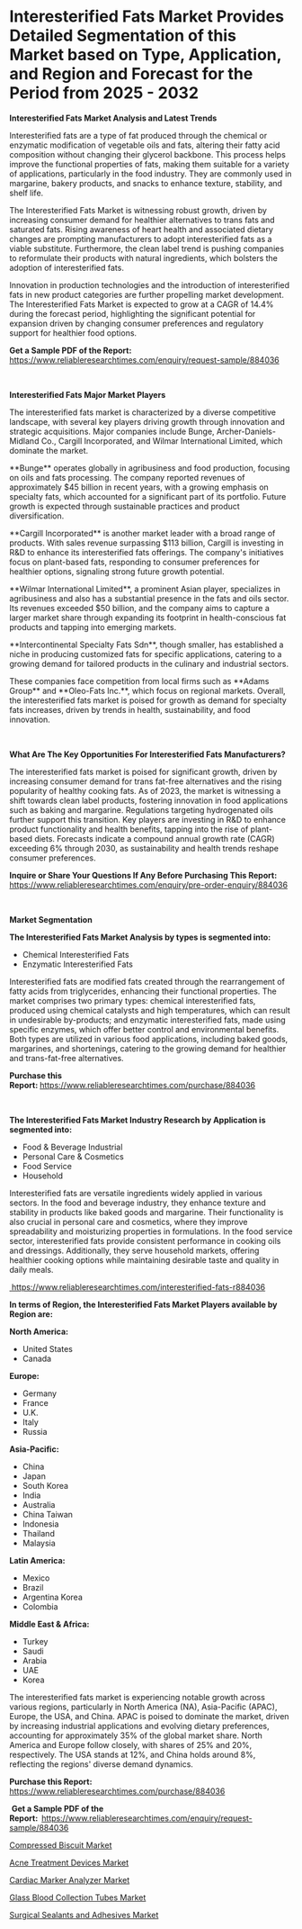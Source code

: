 <p><h1>Interesterified Fats Market Provides Detailed Segmentation of this Market based on Type, Application, and Region and Forecast for the Period from 2025 - 2032</h1></p><p><strong>Interesterified Fats Market Analysis and Latest Trends</strong></p>
<p><p>Interesterified fats are a type of fat produced through the chemical or enzymatic modification of vegetable oils and fats, altering their fatty acid composition without changing their glycerol backbone. This process helps improve the functional properties of fats, making them suitable for a variety of applications, particularly in the food industry. They are commonly used in margarine, bakery products, and snacks to enhance texture, stability, and shelf life.</p><p>The Interesterified Fats Market is witnessing robust growth, driven by increasing consumer demand for healthier alternatives to trans fats and saturated fats. Rising awareness of heart health and associated dietary changes are prompting manufacturers to adopt interesterified fats as a viable substitute. Furthermore, the clean label trend is pushing companies to reformulate their products with natural ingredients, which bolsters the adoption of interesterified fats.</p><p>Innovation in production technologies and the introduction of interesterified fats in new product categories are further propelling market development. The Interesterified Fats Market is expected to grow at a CAGR of 14.4% during the forecast period, highlighting the significant potential for expansion driven by changing consumer preferences and regulatory support for healthier food options.</p></p>
<p><strong>Get a Sample PDF of the Report:&nbsp;</strong> <a href="https://www.reliableresearchtimes.com/enquiry/request-sample/884036?utm_campaign=2641&utm_medium=2&utm_source=Github&utm_content=ia&utm_term=07042025&utm_id=interesterified-fats">https://www.reliableresearchtimes.com/enquiry/request-sample/884036</a></p>
<p>&nbsp;</p>
<p><strong>Interesterified Fats Major Market Players</strong></p>
<p><p>The interesterified fats market is characterized by a diverse competitive landscape, with several key players driving growth through innovation and strategic acquisitions. Major companies include Bunge, Archer-Daniels-Midland Co., Cargill Incorporated, and Wilmar International Limited, which dominate the market.</p><p>**Bunge** operates globally in agribusiness and food production, focusing on oils and fats processing. The company reported revenues of approximately $45 billion in recent years, with a growing emphasis on specialty fats, which accounted for a significant part of its portfolio. Future growth is expected through sustainable practices and product diversification.</p><p>**Cargill Incorporated** is another market leader with a broad range of products. With sales revenue surpassing $113 billion, Cargill is investing in R&D to enhance its interesterified fats offerings. The company's initiatives focus on plant-based fats, responding to consumer preferences for healthier options, signaling strong future growth potential.</p><p>**Wilmar International Limited**, a prominent Asian player, specializes in agribusiness and also has a substantial presence in the fats and oils sector. Its revenues exceeded $50 billion, and the company aims to capture a larger market share through expanding its footprint in health-conscious fat products and tapping into emerging markets.</p><p>**Intercontinental Specialty Fats Sdn**, though smaller, has established a niche in producing customized fats for specific applications, catering to a growing demand for tailored products in the culinary and industrial sectors.</p><p>These companies face competition from local firms such as **Adams Group** and **Oleo-Fats Inc.**, which focus on regional markets. Overall, the interesterified fats market is poised for growth as demand for specialty fats increases, driven by trends in health, sustainability, and food innovation.</p></p>
<p>&nbsp;</p>
<p><strong>What Are The Key Opportunities For Interesterified Fats Manufacturers?</strong></p>
<p><p>The interesterified fats market is poised for significant growth, driven by increasing consumer demand for trans fat-free alternatives and the rising popularity of healthy cooking fats. As of 2023, the market is witnessing a shift towards clean label products, fostering innovation in food applications such as baking and margarine. Regulations targeting hydrogenated oils further support this transition. Key players are investing in R&D to enhance product functionality and health benefits, tapping into the rise of plant-based diets. Forecasts indicate a compound annual growth rate (CAGR) exceeding 6% through 2030, as sustainability and health trends reshape consumer preferences.</p></p>
<p><strong>Inquire or Share Your Questions If Any Before Purchasing This Report:</strong> <a href="https://www.reliableresearchtimes.com/enquiry/pre-order-enquiry/884036?utm_campaign=2641&utm_medium=2&utm_source=Github&utm_content=ia&utm_term=07042025&utm_id=interesterified-fats">https://www.reliableresearchtimes.com/enquiry/pre-order-enquiry/884036</a></p>
<p>&nbsp;</p>
<p><strong>Market Segmentation</strong></p>
<p><strong>The Interesterified Fats Market Analysis by types is segmented into:</strong></p>
<p><ul><li>Chemical Interesterified Fats</li><li>Enzymatic Interesterified Fats</li></ul></p>
<p><p>Interesterified fats are modified fats created through the rearrangement of fatty acids from triglycerides, enhancing their functional properties. The market comprises two primary types: chemical interesterified fats, produced using chemical catalysts and high temperatures, which can result in undesirable by-products; and enzymatic interesterified fats, made using specific enzymes, which offer better control and environmental benefits. Both types are utilized in various food applications, including baked goods, margarines, and shortenings, catering to the growing demand for healthier and trans-fat-free alternatives.</p></p>
<p><strong>Purchase this Report:&nbsp;</strong><a href="https://www.reliableresearchtimes.com/purchase/884036?utm_campaign=2641&utm_medium=2&utm_source=Github&utm_content=ia&utm_term=07042025&utm_id=interesterified-fats">https://www.reliableresearchtimes.com/purchase/884036</a></p>
<p>&nbsp;</p>
<p><strong>The Interesterified Fats Market Industry Research by Application is segmented into:</strong></p>
<p><ul><li>Food & Beverage Industrial</li><li>Personal Care & Cosmetics</li><li>Food Service</li><li>Household</li></ul></p>
<p><p>Interesterified fats are versatile ingredients widely applied in various sectors. In the food and beverage industry, they enhance texture and stability in products like baked goods and margarine. Their functionality is also crucial in personal care and cosmetics, where they improve spreadability and moisturizing properties in formulations. In the food service sector, interesterified fats provide consistent performance in cooking oils and dressings. Additionally, they serve household markets, offering healthier cooking options while maintaining desirable taste and quality in daily meals.</p></p>
<p><a href="https://www.reliableresearchtimes.com/interesterified-fats-r884036?utm_campaign=2641&utm_medium=2&utm_source=Github&utm_content=ia&utm_term=07042025&utm_id=interesterified-fats">&nbsp;https://www.reliableresearchtimes.com/interesterified-fats-r884036</a></p>
<p><strong>In terms of Region, the Interesterified Fats Market Players available by Region are:</strong></p>
<p>
    <p> <strong> North America: </strong>
        <ul>
            <li>United States</li>
            <li>Canada</li>
        </ul>
        </p> 
    <p> <strong> Europe: </strong>
        <ul>
            <li>Germany</li>
            <li>France</li>
            <li>U.K.</li>
            <li>Italy</li>
            <li>Russia</li>
        </ul>
        </p> 
    <p> <strong> Asia-Pacific: </strong>
        <ul>
            <li>China</li>
            <li>Japan</li>
            <li>South Korea</li>
            <li>India</li>
            <li>Australia</li>
            <li>China Taiwan</li>
            <li>Indonesia</li>
            <li>Thailand</li>
            <li>Malaysia</li>
        </ul>
        </p> 
    <p> <strong> Latin America: </strong>
        <ul>
            <li>Mexico</li>
            <li>Brazil</li>
            <li>Argentina Korea</li>
            <li>Colombia</li>
        </ul>
        </p> 
    <p> <strong> Middle East & Africa: </strong>
        <ul>
            <li>Turkey</li>
            <li>Saudi</li>
            <li>Arabia</li>
            <li>UAE</li>
            <li>Korea</li>
        </ul>
    </p>
    </p>
<p><p>The interesterified fats market is experiencing notable growth across various regions, particularly in North America (NA), Asia-Pacific (APAC), Europe, the USA, and China. APAC is poised to dominate the market, driven by increasing industrial applications and evolving dietary preferences, accounting for approximately 35% of the global market share. North America and Europe follow closely, with shares of 25% and 20%, respectively. The USA stands at 12%, and China holds around 8%, reflecting the regions' diverse demand dynamics.</p></p>
<p><strong>Purchase this Report: </strong><a href="https://www.reliableresearchtimes.com/purchase/884036?utm_campaign=2641&utm_medium=2&utm_source=Github&utm_content=ia&utm_term=07042025&utm_id=interesterified-fats">https://www.reliableresearchtimes.com/purchase/884036</a></p>
<p>&nbsp;<strong>Get a Sample PDF of the Report:&nbsp;&nbsp;</strong><a href="https://www.reliableresearchtimes.com/enquiry/request-sample/884036?utm_campaign=2641&utm_medium=2&utm_source=Github&utm_content=ia&utm_term=07042025&utm_id=interesterified-fats">https://www.reliableresearchtimes.com/enquiry/request-sample/884036</a></p>
<p><strong></strong></p>
<p><p><a href="https://github.com/lisaeichler20775/Market-Research-Report-List-1/blob/main/compressed-biscuit-market.md?utm_campaign=2641&utm_medium=2&utm_source=Github&utm_content=ia&utm_term=07042025&utm_id=interesterified-fats">Compressed Biscuit Market</a></p><p><a href="https://www.linkedin.com/pulse/future-acne-treatment-devices-market-trends-revenue-forecast-uxzbc?utm_campaign=2641&utm_medium=2&utm_source=Github&utm_content=ia&utm_term=07042025&utm_id=interesterified-fats">Acne Treatment Devices Market</a></p><p><a href="https://www.linkedin.com/pulse/comprehensive-report-cardiac-marker-analyzer-market-new-gxxjc?utm_campaign=2641&utm_medium=2&utm_source=Github&utm_content=ia&utm_term=07042025&utm_id=interesterified-fats">Cardiac Marker Analyzer Market</a></p><p><a href="https://www.linkedin.com/pulse/glass-blood-collection-tubes-market-trend-analysis-highlights-ndslc?utm_campaign=2641&utm_medium=2&utm_source=Github&utm_content=ia&utm_term=07042025&utm_id=interesterified-fats">Glass Blood Collection Tubes Market</a></p><p><a href="https://www.linkedin.com/pulse/global-surgical-sealants-adhesives-market-forecast-2025-2032-expected-acdbc?utm_campaign=2641&utm_medium=2&utm_source=Github&utm_content=ia&utm_term=07042025&utm_id=interesterified-fats">Surgical Sealants and Adhesives Market</a></p></p>